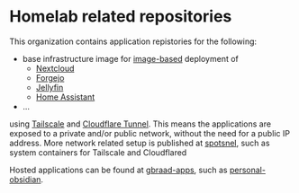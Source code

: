 Homelab related repositories
============================

This organization contains application repistories for the following:
- base infrastructure image for [image-based](https://github.com/gbraad-homelab/private-base) deployment of
  - [Nextcloud](https://github.com/gbraad-homelab/personal-nextcloud)
  - [Forgejo](https://github.com/gbraad-homelab/personal-forgejo)
  - [Jellyfin](https://github.com/gbraad-homelab/personal-jellyfin)
  - [Home Assistant](https://github.com/gbraad-homelab/personal-homeassistant)
- ...

using [Tailscale](https://tailscale.com) and [Cloudflare Tunnel](https://developers.cloudflare.com/cloudflare-one/connections/connect-networks/).
This means the applications are exposed to a private and/or public network, without the need for a public IP address.
More network related setup is published at [spotsnel](https://github.com/spotsnel/), such as system containers for Tailscale and Cloudflared

Hosted applications can be found at [gbraad-apps](https://github.com/gbraad-apps/), such as [personal-obsidian](https://github.com/gbraad-apps/personal-obsidian).

